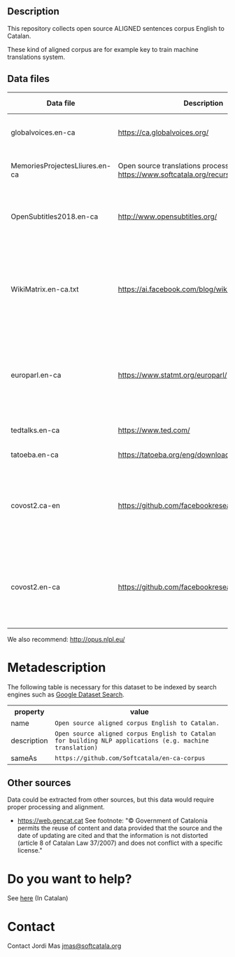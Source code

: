 ## Description
This repository collects open source ALIGNED sentences corpus English to Catalan.

These kind of aligned corpus are for example key to train machine translations system.

## Data files
| Data file     | Description | Segments | Import date | License| Comments
| ------------- |-------------| -----| ---- | ---- | ---- | 
| globalvoices.en-ca | https://ca.globalvoices.org/ | 21342| Jan 2020 | Creative Commons Attribution-Only|
| MemoriesProjectesLliures.en-ca | Open source translations processed by https://www.softcatala.org/recursos/memories.html | 771458|Jan 2020 | Several open source licenses|
| OpenSubtitles2018.en-ca | http://www.opensubtitles.org/ | 482009| Jan 2020 | No free (every setence belongs to their author)
| WikiMatrix.en-ca.txt | https://ai.facebook.com/blog/wikimatrix/| 1205908|Jan 2020 |  |Extraction of pairs with quality >= 1.0 (around 30% of the senteces are incorrectly aligned)| Creative Commons Attribution-ShareAlike License
| europarl.en-ca | https://www.statmt.org/europarl/| 1965734|Jan 2020 |?| Original corpus was English -> Spanish and the Catalan has been translated using MT 
| tedtalks.en-ca | https://www.ted.com/ | 50979|Jan 2020 |Creative Commons BY-NC-ND |
| tatoeba.en-ca | https://tatoeba.org/eng/downloads | 5500|Jan 2020 | CC0 and CC-BY |
| covost2.ca-en | https://github.com/facebookresearch/covost | 79633 | Aug 2020 | CC0 | Catalan original sentences from Common Voice corpus + English translations
| covost2.en-ca | https://github.com/facebookresearch/covost | 263891 | Aug 2020 | CC0 | English original sentences from Common Voice corpus + Catalan translations

We also recommend: http://opus.nlpl.eu/

# Metadescription

The following table is necessary for this dataset to be indexed by search
engines such as <a href="https://g.co/datasetsearch">Google Dataset Search</a>.

<div itemscope itemtype="http://schema.org/Dataset">
  <table>
    <tr>
      <th>property</th>
      <th>value</th>
    </tr>
    <tr>
      <td>name</td>
      <td><code itemprop="name">Open source aligned corpus English to Catalan.</code></td>
    </tr>
    <tr>
      <td>description</td>
      <td><code itemprop="description">Open source aligned corpus English to Catalan for building NLP applications (e.g. machine translation)</code></td>
    </tr>
    <tr>
      <td>sameAs</td>
      <td><code itemprop="sameAs">https://github.com/Softcatala/en-ca-corpus</code></td>
    </tr>
  </table>
</div>

## Other sources
Data could be extracted from other sources, but this data would require proper processing and alignment. 
* https://web.gencat.cat See footnote: "© Government of Catalonia permits the reuse of content and data provided that the source and the date of updating are cited and that the information is not distorted (article 8 of Catalan Law 37/2007) and does not conflict with a specific license."

# Do you want to help?

See [here](./CONTRIBUTING.md) (In Catalan)

# Contact

Contact Jordi Mas <jmas@softcatala.org>




